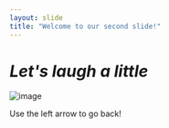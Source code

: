 ```yaml
---
layout: slide
title: "Welcome to our second slide!"
---
```

# *Let's laugh a little*
![image](https://user-images.githubusercontent.com/66642812/116298641-f9a4dc80-a79c-11eb-872f-fd66d7fd1af9.png)

Use the left arrow to go back!
